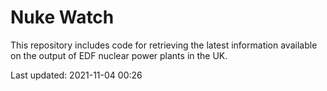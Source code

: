# Nuke Watch

This repository includes code for retrieving the latest information available on the output of EDF nuclear power plants in the UK.

Last updated: 2021-11-04 00:26